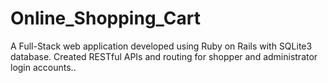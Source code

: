 # Online_Shopping_Cart
A Full-Stack web application developed using Ruby on Rails with SQLite3 database. Created RESTful APIs and routing for shopper and administrator login accounts..
